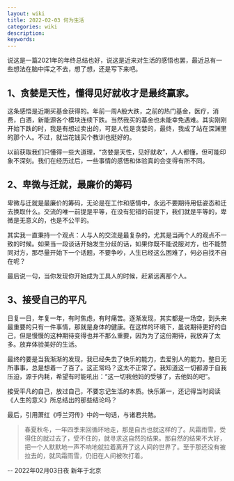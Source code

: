 ```yaml
---
layout: wiki
title: 2022-02-03 何为生活
categories: wiki
description: 
keywords: 
---
```


说这是一篇2021年的年终总结也好，说这是近来对生活的感悟也罢，最近总有一些想法在脑中挥之不去，想了想，还是写下来吧。


## 1、贪婪是天性，懂得见好就收才是最终赢家。
这条感悟是近期买基金获得的。年前一周A股大跌，之前的热门基金，医疗，消费，白酒，新能源各个模块连续下跌。当然我买的基金也未能幸免遇难。其实刚刚开始下跌的时，我是有想过卖出的，可是人性是贪婪的，最终，我成了站在深渊里的那个人。不过，就当花钱买个教训也挺好的。

以前获取我们只懂得一些大道理，“贪婪是天性，见好就收”，人人都懂，但可能印象不深刻。我们在经历过后，一些事情的感悟和体验真的会变得有所不同。

## 2、卑微与迁就，最廉价的筹码
卑微与迁就是最廉价的筹码，无论是在工作和感情中，永远不要期待用低姿态和迁去换取什么。交流的唯一前提是平等，在没有犯错的前提下，我们就是平等的，卑微是无意义的，也是不公平的。

其实我一直秉持一个观点：人与人的交流是最复杂的，尤其是当两个人的观点不一致的时候。如果当一段谈话开始发生分歧的话，如果你既不能说服对方，也不能赞同对方，那尽量开始下一个话题，不要争吵，人生已经这么困难了，何必自找不自在呢？

最后说一句，当你发现你开始成为工具人的时候，赶紧远离那个人。

## 3、接受自己的平凡
日复一日，年复一年，有时焦虑，有时痛苦。逐渐发现，其实都是一场空，到头来最重要的只有一件事情，那就是身体的健康。在这样的环境下，虽说期待更好的自己，但是慢慢的这种期待变得也并不那么重要，因为为了这份期待，我放弃了太多。放弃体验美好的生活。

最终的要是当我渐渐的发现，我已经失去了快乐的能力，去爱别人的能力。整日无所事事，总是想着一了百了。这正常吗？这太不正常了。我知道这一切都源于自我压迫，源于内耗，希望有时能吼出：“这一切我他妈的受够了，去他妈的吧”。

接受平凡的自己，放过自己，不要忘记生活的本质。快乐第一，还记得当时阅读《人生的意义》所总结出的那些结论吗？


最后，引用萧红《呼兰河传》中的一句话，与诸君共勉。

> 春夏秋冬，一年四季来回循环地走，那是自古也就这样的了。风霜雨雪，受得住的就过去了，受不住的，就寻求这自然的结果。那自然的结果不大好，把一个人默默地一声不响地就拉着离开了这人间的世界了。至于那还没有被拉去的，就风霜雨雪，仍旧在人间被吹打着。


-- 2022年02月03日夜 新年于北京